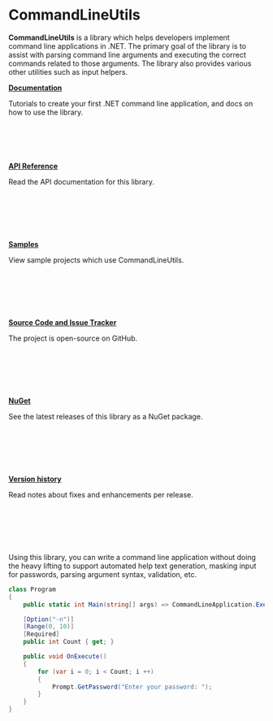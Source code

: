 CommandLineUtils
================

**CommandLineUtils** is a library which helps developers implement command line applications in .NET.
The primary goal of the library is to assist with parsing command line arguments and executing the correct
commands related to those arguments. The library also provides various other utilities such as input helpers.

<div class="row">
    <div class="col-md-4">
        <div class="panel panel-default" style="min-height: 140px">
            <div class="panel-body">
                <p><strong><a href="docs/intro.md">Documentation</a></strong></p>
                <p>Tutorials to create your first .NET command line application, and docs on how to use the library.</p>
            </div>
        </div>
    </div>
    <div class="col-md-4">
        <div class="panel panel-default" style="min-height: 140px">
            <div class="panel-body">
                <p><strong><a href="api/index.md">API Reference</a></strong></p>
                <p>Read the API documentation for this library.</p>
            </div>
        </div>
    </div>
    <div class="col-md-4">
        <div class="panel panel-default" style="min-height: 140px">
            <div class="panel-body">
                <p><strong><a href="https://github.com/natemcmaster/CommandLineUtils/tree/master/docs/samples/">Samples</a></strong></p>
                <p>View sample projects which use CommandLineUtils.</p>
            </div>
        </div>
    </div>
    <div class="col-md-4">
        <div class="panel panel-default" style="min-height: 140px">
            <div class="panel-body">
                <p><strong><a href="https://github.com/natemcmaster/CommandLineUtils">Source Code and Issue Tracker</a></strong></p>
                <p>The project is open-source on GitHub.</p>
            </div>
        </div>
    </div>
    <div class="col-md-4">
        <div class="panel panel-default" style="min-height: 140px">
            <div class="panel-body">
                <p><strong><a href="https://nuget.org/packages/McMaster.Extensions.CommandLineUtils">NuGet</a></strong></p>
                <p>See the latest releases of this library as a NuGet package.</p>
            </div>
        </div>
    </div>
    <div class="col-md-4">
        <div class="panel panel-default" style="min-height: 140px">
            <div class="panel-body">
                <p><strong><a href="https://github.com/natemcmaster/CommandLineUtils/tree/master/CHANGELOG.md">Version history</a></strong></p>
                <p>Read notes about fixes and enhancements per release.</p>
            </div>
        </div>
    </div>
</div>


Using this library, you can write a command line application without doing the heavy lifting to support automated help text generation,
masking input for passwords, parsing argument syntax, validation, etc.

```c#
class Program
{
    public static int Main(string[] args) => CommandLineApplication.Execute<Program>(args);

    [Option("-n")]
    [Range(0, 10)]
    [Required]
    public int Count { get; }

    public void OnExecute()
    {
        for (var i = 0; i < Count; i ++)
        {
            Prompt.GetPassword("Enter your password: ");
        }
    }
}
```
